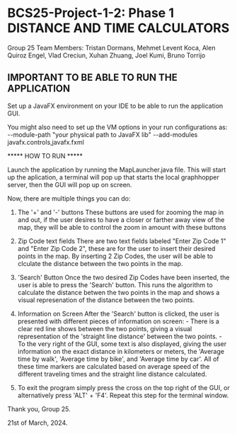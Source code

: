 # BCS25-Project-1-2: Phase 1 DISTANCE AND TIME CALCULATORS

Group 25 Team Members: Tristan Dormans, Mehmet Levent Koca, Alen Quiroz Engel, Vlad Creciun, Xuhan Zhuang, Joel Kumi, Bruno Torrijo

## IMPORTANT TO BE ABLE TO RUN THE APPLICATION
Set up a JavaFX environment on your IDE to be able to run the application GUI.

You might also need to set up the VM options in your run configurations as: 
--module-path "your physical path to JavaFX lib" --add-modules javafx.controls,javafx.fxml
     


***** HOW TO RUN *****

Launch the application by running the MapLauncher.java file. This will start up the aplication, a terminal will pop up that starts
the local graphhopper server, then the GUI will pop up on screen.

Now, there are multiple things you can do:
1) The '+' and '-' buttons
    These buttons are used for zooming the map in and out, if the user desires to have a closer or farther away view of the map, 
    they will be able to control the zoom in amount with these buttons

2) Zip Code text fields
    There are two text fields labeled "Enter Zip Code 1" and "Enter Zip Code 2", these are for the user to insert their desired points 
    in the map. By inserting 2 Zip Codes, the user will be able to clculate the distance between the two points in the map.

3) 'Search' Button
    Once the two desired Zip Codes have been inserted, the user is able to press the 'Search' button. This runs the algorithm to 
    calculate the distance betwen the two points in the map and shows a visual represenation of the distance between the two points.

4) Information on Screen
    After the 'Search' button is clicked, the user is presented with different pieces of information on screen:
        - There is a clear red line shows between the two points, giving a visual representation of the 'straight line distance' between 
        the two points.
        - To the very right of the GUI, some text is also displayed, giving the user information on the exact distance in kilometers 
        or meters, the 'Average time by walk', 'Average time by bike', and 'Average time by car'. All of these time markers are calculated 
        based on average speed of the different traveling times and the straight line distance calculated.

5) To exit the program simply press the cross on the top right of the GUI, or alternatively press 'ALT' + 'F4'. Repeat this step for the terminal window.

Thank you,
Group 25.

21st of March, 2024.
